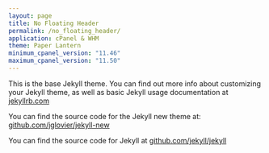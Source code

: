 ```yaml
---
layout: page
title: No Floating Header
permalink: /no_floating_header/
application: cPanel & WHM
theme: Paper Lantern
minimum_cpanel_version: "11.46"
maximum_cpanel_version: "11.50"
---
```


This is the base Jekyll theme. You can find out more info about customizing your Jekyll theme, as well as basic Jekyll usage documentation at [jekyllrb.com](http://jekyllrb.com/)

You can find the source code for the Jekyll new theme at: [github.com/jglovier/jekyll-new](https://github.com/jglovier/jekyll-new)

You can find the source code for Jekyll at [github.com/jekyll/jekyll](https://github.com/jekyll/jekyll)
